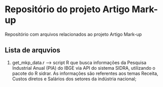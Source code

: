 # Repositório do projeto Artigo Mark-up

Repositório com arquivos relacionados ao projeto Artigo Mark-up

## Lista de arquvios

  1. get_mkp_data.r --> script R que busca informações da Pesquisa Industrial Anual (PIA) do IBGE via API do sistema SIDRA, utilizando o pacote do R sidrar. As informações são referentes aos temas Receita, Custos diretos e Salários dos setores da indústria nacional;

